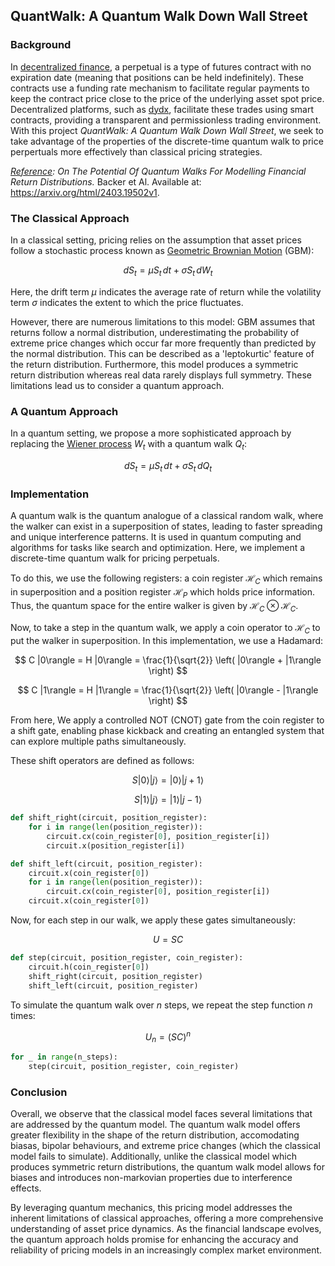 ## QuantWalk: A Quantum Walk Down Wall Street

### Background

In [decentralized finance](https://ethereum.org/en/defi/), a perpetual is a type of futures contract with no expiration date (meaning that positions can be held indefinitely). These contracts use a funding rate mechanism to facilitate regular payments to keep the contract price close to the price of the underlying asset spot price. Decentralized platforms, such as [dydx](https://dydx.exchange/), facilitate these trades using smart contracts, providing a transparent and permissionless trading environment. With this project *QuantWalk: A Quantum Walk Down Wall Street*, we seek to take advantage of the properties of the discrete-time quantum walk to price perpertuals more effectively than classical pricing strategies.

*<u>Reference</u>:* *On The Potential Of Quantum Walks For Modelling Financial Return Distributions.* Backer et Al. Available at: https://arxiv.org/html/2403.19502v1. 

### The Classical Approach

In a classical setting, pricing relies on the assumption that asset prices follow a stochastic process known as [Geometric Brownian Motion](https://en.wikipedia.org/wiki/Geometric_Brownian_motion) (GBM):

$$
dS_t = \mu S_t \, dt + \sigma S_t \, dW_t
$$

Here, the drift term $\mu$ indicates the average rate of return while the volatility term $\sigma$ indicates the extent to which the price fluctuates.

However, there are numerous limitations to this model: GBM assumes that returns follow a normal distribution, underestimating the probability of extreme price changes which occur far more frequently than predicted by the normal distribution. This can be described as a 'leptokurtic' feature of the return distribution. Furthermore, this model produces a symmetric return distribution whereas real data rarely displays full symmetry. These limitations lead us to consider a quantum approach.


### A Quantum Approach

In a quantum setting, we propose a more sophisticated approach by replacing the [Wiener process](https://en.wikipedia.org/wiki/Wiener_process) $W_t$ with a quantum walk $Q_t$:

$$
dS_t = \mu S_t \, dt + \sigma S_t \, dQ_t
$$

### Implementation

A quantum walk is the quantum analogue of a classical random walk, where the walker can exist in a superposition of states, leading to faster spreading and unique interference patterns. It is used in quantum computing and algorithms for tasks like search and optimization. Here, we implement a discrete-time quantum walk for pricing perpetuals. 

To do this, we use the following registers: a coin register $\mathcal{H}_C$ which remains in superposition and a position register $\mathcal{H}_P$ which holds price information. Thus, the quantum space for the entire walker is given by $\mathcal{H}_C \otimes \mathcal{H}_C$.

Now, to take a step in the quantum walk, we apply a coin operator to $\mathcal{H}_C$ to put the walker in superposition. In this implementation, we use a Hadamard:

$$
C |0\rangle = H |0\rangle = \frac{1}{\sqrt{2}} \left( |0\rangle + |1\rangle \right)
$$

$$
C |1\rangle = H |1\rangle = \frac{1}{\sqrt{2}} \left( |0\rangle - |1\rangle \right)
$$

From here, We apply a controlled NOT (CNOT) gate from the coin register to a shift gate, enabling phase kickback and creating an entangled system that can explore multiple paths simultaneously.

These shift operators are defined as follows:

$$
S |0\rangle |j\rangle = |0\rangle |j+1\rangle
$$

$$
S |1\rangle |j\rangle = |1\rangle |j-1\rangle
$$

```python
def shift_right(circuit, position_register):
    for i in range(len(position_register)):
        circuit.cx(coin_register[0], position_register[i])
        circuit.x(position_register[i])

def shift_left(circuit, position_register):
    circuit.x(coin_register[0])
    for i in range(len(position_register)):
        circuit.cx(coin_register[0], position_register[i])
    circuit.x(coin_register[0]) 
```

Now, for each step in our walk, we apply these gates simultaneously:

$$
U = SC
$$

```python
def step(circuit, position_register, coin_register):
    circuit.h(coin_register[0])
    shift_right(circuit, position_register)
    shift_left(circuit, position_register)
```

To simulate the quantum walk over $n$ steps, we repeat the step function $n$ times:

$$
U_n = (SC)^n
$$

```python
for _ in range(n_steps):
    step(circuit, position_register, coin_register)
```


### Conclusion

Overall, we observe that the classical model faces several limitations that are addressed by the quantum model. The quantum walk model offers greater flexibility in the shape of the return distribution, accomodating biasas, bipolar behaviours, and extreme price changes (which the classical model fails to simulate). Additionally, unlike the classical model which produces symmetric return distributions, the quantum walk model allows for biases and introduces non-markovian properties due to interference effects. 

By leveraging quantum mechanics, this pricing model addresses the inherent limitations of classical approaches, offering a more comprehensive understanding of asset price dynamics. As the financial landscape evolves, the quantum approach holds promise for enhancing the accuracy and reliability of pricing models in an increasingly complex market environment.



